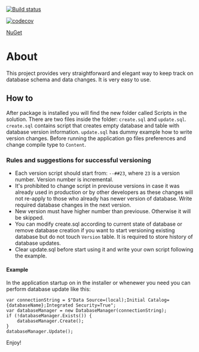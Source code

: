 [![Build status](https://ci.appveyor.com/api/projects/status/67m0b862xccvismj/branch/master?svg=true)](https://ci.appveyor.com/project/Yuriy-Pelekh/database-versioning/branch/master)

[![codecov](https://codecov.io/gh/Yuriy-Pelekh/Database.Versioning/branch/master/graph/badge.svg)](https://codecov.io/gh/Yuriy-Pelekh/Database.Versioning)

[NuGet](https://www.nuget.org/packages/Database.Versioning/)

# About
This project provides very straightforward and elegant way to keep track on database schema and data changes.
It is very easy to use.

## How to
After package is installed you will find the new folder called Scripts in the solution. There are two files inside the folder: `create.sql` and `update.sql`. `create.sql` contains script that creates empty database and table with database version information.
`update.sql` has dummy example how to write version changes. Before running the application go files preferences and change compile type to `Content`.

### Rules and suggestions for successful versioning
- Each version script should start from: `--##23`, where `23` is a version number. Version number is incremental.
- It's prohibited to change script in previouse versions in case it was already used in production or by other developers as these changes will not re-apply to those who already has newer version of database. Write required database changes in the next version.
- New version must have higher number than previouse. Otherwise it will be skipped.
- You can modify create.sql according to current state of database or remove database creation if you want to start versioning existing database but do not touch `Version` table. It is required to store history of database updates.
- Clear update.sql before start using it and write your own script following the example.

#### Example
In the application startup on in the installer or whenewer you need you can perform database update like this:

```
var connectionString = $"Data Source=(local);Initial Catalog={databaseName};Integrated Security=True";
var databaseManager = new DatabaseManager(connectionString);
if (!databaseManager.Exists()) {
    databaseManager.Create();
}
databaseManager.Update();
```
Enjoy!

